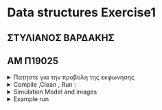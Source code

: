 # Data structures Exercise1

## ΣΤΥΛΙΑΝΟΣ ΒΑΡΔΑΚΗΣ

## ΑΜ Π19025

<details>
<summary> Πατηστε για την προβολη της εκφωνησης</summary>
<p>Δομές Δεδομένων
1η Εργασία
2019-2020
Για την αντιμετώπιση της πανδημίας του κορωνοϊου, το Υπουργείο Υγείας του Ισραήλ ανέπτυξε την
εφαρμογή Hamagen για κινητά τηλέφωνα (https://medium.com/proferosec-osm/hamagen-applicationfighiting-the-corona-virus-4ecf55eb4f7c,https://www.reuters.com/article/us-health-coronavirus-israelapps/1-5-million-israelis-using-voluntary-coronavirus-monitoring-app-idUSKBN21J5L5). Η χρήση είναι
προαιρετική και η κύρια λειτουργία της εφαρμογής είναι να ειδοποιεί τους χρήστες για πιθανή μόλυνση
από τον κορωνοϊό. Συγκεκριμένα, ο χρήστης δίνει τη συγκατάθεσή του να καταγράφεται τακτικά η
τρέχουσα θέση του (μαζί με την ώρα καταγραφής) και στη συνέχεια με βάση τις ήδη αποθηκευμένες
τροχιές των επιβεβαιωμένων κρουσμάτων, ειδοποιούνται εκείνοι οι χρήστες οι οποίοι βρέθηκαν λίγη
ώρα μετά, κοντά στα σημεία που πέρασε ένας ασθενής από κορωνοϊό.
Στόχος αυτής της εργασίας, είναι να υλοποιήσετε κάποιες από τις βασικές λειτουργίες αυτής της
εφαρμογής καθώς και κάποιες επιπλέον. Θεωρείστε ότι από την έναρξη της λειτουργίας της εφαρμογής,
καταγράφονται ανά 30 δευτερόλεπτα οι γεωγραφικές συντεταγμένες (x,y) του χρήστη καθώς και η ώρα
της καταγραφής. Το σύνολο αυτής της πληροφορίας φυλάσσεται σε μία αλυσίδα η οποία συνεχώς
επεκτείνεται. Κάθε κόμβος της αλυσίδας θα περιέχει μία θέση του χρήστη και την αντίστοιχη ώρα και
επομένως ουσιαστικά κάθε αλυσίδα αντιστοιχεί στην τροχιά ενός χρήστη. Προκειμένου να είναι εύκολη
η διάσχιση της λίστας, πέραν του «κλασσικού» δείκτη στην αρχή της αλυσίδας θα υπάρχουν και επιπλέον
δείκτες οι οποίοι θα δείχνουν στους πρώτους κόμβους αμέσως μετά την αλλαγή της ημέρας.
Θα υλοποιηθούν οι ακόλουθες λειτουργίες:

1. POSSIBLE_COVID_19_INFECTION(User Trajectory, Day, List of COVID-19 patients). Η συνάρτηση αυτή
   θα παίρνει ως είσοδο την τροχιά ενός χρήστη για μία συγκεκριμένη ημέρα, θα την συγκρίνει με τις τροχιές
   των ασθενών και θα επιστρέφει TRUE αν ο χρήστης βρέθηκε εντός ακτίνας R από τον ασθενή για
   διάστημα τουλάχιστον Τ1 λεπτών της ώρας και το πολύ Τ2 λεπτά αργότερα από τη στιγμή που πέρασε ο
   ασθενής. Π.χ. αν Day= 4/8/2020, R=2m, Τ1=15 λεπτά και Τ2= 460 λεπτά (4 ώρες), αν την 4/8/2020 ο
   χρήστης πέρασε σε ένα μέτρο απόσταση 2 ώρες μετά από τον σημείο που βρέθηκε ένας ασθενής για
   κορωνοϊό και έμεινε στην περιοχή για 30 λεπτά τότε πρέπει να ειδοποιείται (TRUE). Επισημαίνεται ότι
   αν το γεγονός της προσέγγισης έγινε κοντά στο τέλος της ημέρας ο έλεγχος συνεχίζεται και στην αρχή
   της επομένης.
2. FIND_CROWDED_PLACES(Day, Time Interval, Square Region of Interest, Minimum Stay Duration) H
   συνάρτηση αυτή επιστρέφει το πλήθος των χρηστών που βρέθηκαν εντός μίας τετραγωνικής περιοχής
   μία συγκεκριμένη ημέρα, εντός ενός χρονικού διαστήματος και παρέμειναν στην περιοχή τουλάχιστονγια κάποια ώρα. Με αυτό τον τρόπο, οι αρχές μπορούν να εντοπίζουν προβληματικές περιοχές ώστε να
   λάβουν τα κατάλληλα μέτρα.
3. REPAIR (Day, User Trajectory). Ένα συχνό πρόβλημα με την τεχνολογία GPS είναι ότι όταν η κινητή
   συσκευή είναι σε κλειστό χώρο ή σε περιοχή με ψηλά κτήρια, υπάρχει πιθανότητα κάποια γεωγραφικά
   στίγματα να μην μεταδοθούν. Η συνάρτηση REPAIR θα συμπληρώνει αυτά τα κενά που μπορούν να
   συμβούν στην καταγραφή της τροχιάς ενός χρήστη. Πιο αναλυτικά, στο τέλος μίας συγκεκριμένης
   ημέρας, θα ελέγχεται αν υπάρχουν δύο γειτονικά γεωγραφικά στίγματα που καταγράφηκαν εντός της
   ημέρας των οποίων η χρονική απόσταση είναι μεγαλύτερη από 30 δευτερόλεπτα και στην περίπτωση
   αυτή θα προστίθενται εμβόλιμα στην αλυσίδα κόμβοι που θα αντιστοιχούν στα χαμένα στίγματα. Γίνεται
   η υπόθεση ότι ο χρήστης κινείται ευθύγραμμα μεταξύ των δυο γεωγραφικών στιγμάτων που οριοθετούν
   το εντοπισμένο κενό στην τροχιά και με ταχύτητα ίση με το λόγο της απόστασης των δύο στιγμάτων προς
   την χρονική τους απόσταση.
4. SUMMARIZE_TRAJECTORY(DAY, DAYS BEFORE, USER TRAJECTORY) . Στο τέλος μίας συγκεκριμένης
   ημέρας, η τροχιά της ημέρας που απέχει ένα πλήθος ημερών από τη συγκεκριμένη θα αντικαθίσταται
   από μία σύνοψή της. Συγκεκριμένα, έστω (x,y) το πρώτο στίγμα που καταγράφηκε την ημέρα που μας
   ενδιαφέρει. Όλα τα επόμενα στίγματα που απέχουν λιγότερο από R από το στίγμα (x,y) διαγράφονται
   από την αλυσίδα μέχρι να εντοπιστεί το πρώτο στίγμα (x1,y1) που θα είναι εκτός του παραπάνω κύκλου.
   Στη συνέχεια με κέντρο το (x1,y1) η προηγούμενη διαδικασία επαναλαμβάνεται μέχρι να φτάσουμε στο
   τέλος της ημέρας.
   Θέματα Υλοποίησης
   Βασικό σημείο στην υλοποίηση της εργασίας είναι η προσομοίωση της κίνησης των χρηστών και του
   χρόνου. Η προσομοίωση του χρόνου θα γίνεται με τη χρήση ενός επαναληπτικού βρόχου και τη χρήση
   ενός μετρητή που θα αυξάνει ανά 30 για να προσομοιωθεί η πάροδος των 30 δευτερολέπτων. Επίσης,
   υποθέτουμε ότι οι χρήστες κινούνται σε μία τετράγωνη περιοχή διαστάσεων DxD και συγκεκριμένα
   κινούνται με βάση το μοντέλο Random waypoint
   (https://en.wikipedia.org/wiki/Random_waypoint_model). Σύμφωνα με αυτό το μοντέλο, οι χρήστες
   ξεκινούν από μία τυχαία τοποθεσία, μένουν σε αυτή ένα τυχαίο χρονικό διάστημα και στη συνέχεια
   επιλέγουν ένα τυχαίο προορισμό και κινούνται ευθύγραμμα με κατεύθυνση προς αυτόν τον προορισμό
   με σταθερή ταχύτητα τυχαία επιλεγμένη. Στο σενάριο μας, όλες οι τυχαίες τοποθεσίες θα είναι εντός της
   παραπάνω τετράγωνης περιοχής και επίσης υποθέτουμε ότι όλοι οι χρήστες κινούνται πεζή και με
   ταχύτητες που κυμαίνονται μεταξύ 3 και 6 Κm/h.
   Σχετικά με την προσομοίωση της απώλειας σήματος GPS, σε τυχαίες χρονικές στιγμές για ένα τυχαίο
   χρονικό διάστημα, το πρόγραμμα σας θα παύει να εισάγει στην αλυσίδα τα γεωγραφικά στίγματα του
   χρήστη.
   Στο τέλος κάθε ημέρας, θα εκτελείται αρχικά η συνάρτηση REPAIR που θα διορθώνει όλες τις τροχιές των
   χρηστών για την ημέρα που μόλις έληξε. Στη συνέχεια πάλι με αναφορά τη συγκεκριμένη ημέρα, θα
   εκτελείται η συνάρτηση POSSIBLE_COVID_19_INFECTION για όλους τους χρήστες για τον εντοπισμό
   πιθανόν νέων κρουσμάτων. Στη συνέχεια θα εκτελείται η SUMMARIZE_TRAJECTORY όπου για κάθεχρήστη θα γίνεται σύνοψη της τροχιάς για την ημέρα που απέχει ένα συγκεκριμένο χρονικό διάστημα
   από την τρέχουσα ημέρα. Τέλος, θα δίνεται η δυνατότητα στους διαχειριστές της εφαρμογής, πάλι στο
   τέλος της ημέρας, να εκτελούν την συνάρτηση FIND_CROWDED_PLACES για να εντοπίσουν σημεία
   συνωστισμού για την ημέρα που μόλις έληξε.
   Παραδοτέα
   Θα πρέπει να παραδοθεί ο πηγαίος κώδικας μαζί με τον εκτελέσιμο. Ιδιαίτερη βαρύτητα θα πρέπει να
   δοθεί στη σωστή τεκμηρίωση των προγραμμάτων σας. Θα πρέπει λοιπόν ο κώδικας σας να συνοδεύεται
   από ξεχωριστό κείμενο που θα παρέχει λεπτομερή περιγραφή των τεχνικών σας. Επίσης, εντός του
   πηγαίου κώδικα θα πρέπει να υπάρχουν «πυκνά» σχόλια διατυπωμένα. Η παράδοση των εργασιών θα
   γίνει μέσω του gunet.
   Η εργασία μπορεί να εκπονηθεί από ομάδα μέχρι δύο ατόμων αυστηρώς.
   Προθεσμία Παράδοσης: Δευτέρα 11 Μάϊου 2020
<\p>
   </details>

<details>
<summary>Compile ,Clean , Run :</summary>
Comiple:

> make

Clean .o and exe

> make clean

Run .exe

> .\SimulationFinalCovid19

</details>
<details>
<summary>Simulation Model and images</summary>

![SLIDES - 1](https://user-images.githubusercontent.com/6078810/82042681-fbbc7b00-96b2-11ea-8ff8-81548ece57c4.jpg)

![SLIDES - 2](https://user-images.githubusercontent.com/6078810/82042792-2a3a5600-96b3-11ea-84e3-8209693b83af.jpg)

</details>

<details>
<summary>Example run </summary>

![output_NrQbLv](https://user-images.githubusercontent.com/6078810/82045455-c9f9e300-96b7-11ea-85e2-fe449234ef08.gif)

> Example Screenshots in case gif isnt good quality

You can see here in our first screenshot , we run make clean to delete previous complied files and we run make again to produce our new excecutable.
After our new exe is made we run SimulationFinalCovid19.
We give some information about our app starts.
At the start two vectors are produced. One is the vector of Users which is a vector of vectors which point to a list which represent the User Trajectory of every user in each Day and the other a vector of bools which represents the list of all the covid 19 infected and uninfected users by 0 for unifected and 1 for infected.
Each vector Day which is pushed back in the users vectors produces a day random generated for all the MAX_USERS defined in the simulation.h where ebery User Trajectory a linked list is producced like this:

Our application produces a random starting point for every user by using run and it moves inside the DxD Area defined in simulation.h . After every 30 sec the simulation continues in 2 cases.

         1) RandomCordinates is called and the previous moving Cordinates are increment or disincrement by a given speed or
         2) No new Node is inserted in the list in order to simulate the gps lose singal

This procedures goes on until the DAY ends.After the end of the day for every list generated we call REPAIR functions which takes on to fill in the lost nodes froom the UserTrajectory. Then The list or every user is pushed back in vector which represents the day and in the end its returned through the function GenerateDay to the users vector.
For a visual represantaion of the models used check

> Simulation Model and Images

After the day is produced we run POSSIBLE_COVID_19 method which scan all the given list of the current day in order to find if our User (user0) was found inside an area of an infected one.

The program then continues by promting user to choose from a menu of options , but before that it runs the simulation for every user in the User on the current day , and then the menuu is displayed:

      1)Run CROWED PLACES
      2)Continue to the next day
      3)Dont promt User again
      4)Exit the simulation

If 4 days has passed the application calls the method SUMMARIZE_DATA and deletes all the nodes of every list in the previous 4 days that are found inside the same diamater from the previous one in order to save data.

The programm ends when the user gets infecetd!

![Screenshot (2)](https://user-images.githubusercontent.com/6078810/82118643-3e4c8900-9781-11ea-995c-8a409c8b5b6f.png)

![Screenshot (3)](https://user-images.githubusercontent.com/6078810/82119060-0d218800-9784-11ea-9841-2371795afc1f.png)

![Screenshot (5)](https://user-images.githubusercontent.com/6078810/82119064-17438680-9784-11ea-8ed8-0ecc355fecd3.png)

</details>
